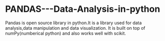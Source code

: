 # PANDAS---Data-Analysis-in-python
Pandas is open source library in python.It is a library used for data analysis,data manipulation and data visualization. It is built on top of numPy(numberical python) and also works well with scikit.
